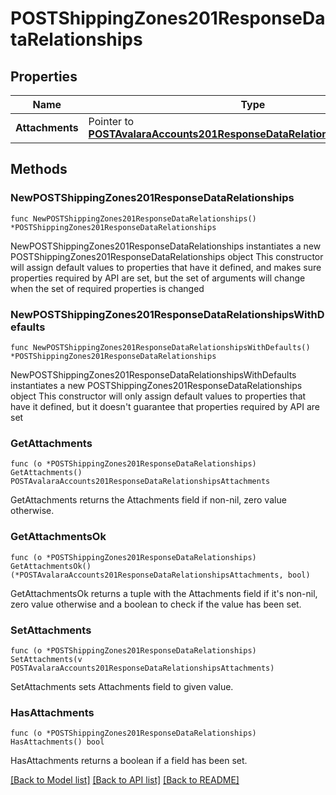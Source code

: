 # POSTShippingZones201ResponseDataRelationships

## Properties

Name | Type | Description | Notes
------------ | ------------- | ------------- | -------------
**Attachments** | Pointer to [**POSTAvalaraAccounts201ResponseDataRelationshipsAttachments**](POSTAvalaraAccounts201ResponseDataRelationshipsAttachments.md) |  | [optional] 

## Methods

### NewPOSTShippingZones201ResponseDataRelationships

`func NewPOSTShippingZones201ResponseDataRelationships() *POSTShippingZones201ResponseDataRelationships`

NewPOSTShippingZones201ResponseDataRelationships instantiates a new POSTShippingZones201ResponseDataRelationships object
This constructor will assign default values to properties that have it defined,
and makes sure properties required by API are set, but the set of arguments
will change when the set of required properties is changed

### NewPOSTShippingZones201ResponseDataRelationshipsWithDefaults

`func NewPOSTShippingZones201ResponseDataRelationshipsWithDefaults() *POSTShippingZones201ResponseDataRelationships`

NewPOSTShippingZones201ResponseDataRelationshipsWithDefaults instantiates a new POSTShippingZones201ResponseDataRelationships object
This constructor will only assign default values to properties that have it defined,
but it doesn't guarantee that properties required by API are set

### GetAttachments

`func (o *POSTShippingZones201ResponseDataRelationships) GetAttachments() POSTAvalaraAccounts201ResponseDataRelationshipsAttachments`

GetAttachments returns the Attachments field if non-nil, zero value otherwise.

### GetAttachmentsOk

`func (o *POSTShippingZones201ResponseDataRelationships) GetAttachmentsOk() (*POSTAvalaraAccounts201ResponseDataRelationshipsAttachments, bool)`

GetAttachmentsOk returns a tuple with the Attachments field if it's non-nil, zero value otherwise
and a boolean to check if the value has been set.

### SetAttachments

`func (o *POSTShippingZones201ResponseDataRelationships) SetAttachments(v POSTAvalaraAccounts201ResponseDataRelationshipsAttachments)`

SetAttachments sets Attachments field to given value.

### HasAttachments

`func (o *POSTShippingZones201ResponseDataRelationships) HasAttachments() bool`

HasAttachments returns a boolean if a field has been set.


[[Back to Model list]](../README.md#documentation-for-models) [[Back to API list]](../README.md#documentation-for-api-endpoints) [[Back to README]](../README.md)


